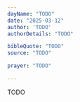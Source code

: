 ```yaml
---
dayName: "TODO"
date: "2025-03-12"
author: 'TODO'
authorDetails: "TODO"

bibleQuote: "TODO"
source: "TODO"

prayer: "TODO"

---
```


TODO
